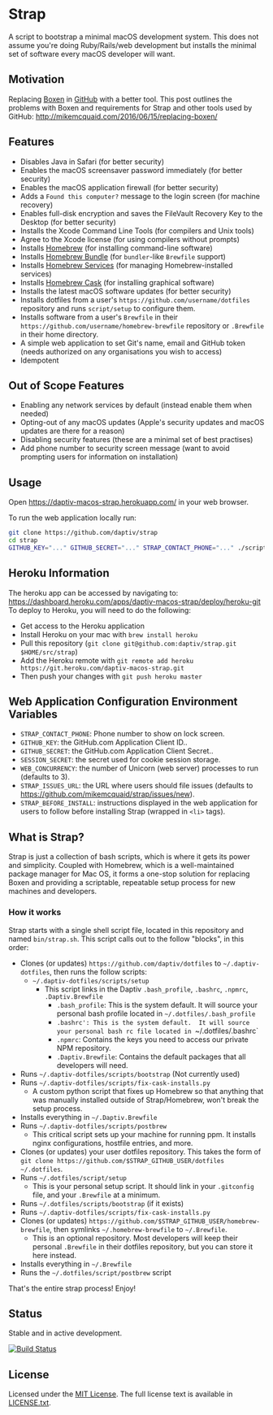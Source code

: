 # Strap
A script to bootstrap a minimal macOS development system. This does not assume you're doing Ruby/Rails/web development but installs the minimal set of software every macOS developer will want.

## Motivation
Replacing [Boxen](https://github.com/boxen/boxen/) in [GitHub](https://github.com/) with a better tool. This post outlines the problems with Boxen and requirements for Strap and other tools used by GitHub: http://mikemcquaid.com/2016/06/15/replacing-boxen/

## Features
- Disables Java in Safari (for better security)
- Enables the macOS screensaver password immediately (for better security)
- Enables the macOS application firewall (for better security)
- Adds a `Found this computer?` message to the login screen (for machine recovery)
- Enables full-disk encryption and saves the FileVault Recovery Key to the Desktop (for better security)
- Installs the Xcode Command Line Tools (for compilers and Unix tools)
- Agree to the Xcode license (for using compilers without prompts)
- Installs [Homebrew](http://brew.sh) (for installing command-line software)
- Installs [Homebrew Bundle](https://github.com/Homebrew/homebrew-bundle) (for `bundler`-like `Brewfile` support)
- Installs [Homebrew Services](https://github.com/Homebrew/homebrew-services) (for managing Homebrew-installed services)
- Installs [Homebrew Cask](https://github.com/caskroom/homebrew-cask) (for installing graphical software)
- Installs the latest macOS software updates (for better security)
- Installs dotfiles from a user's `https://github.com/username/dotfiles` repository and runs `script/setup` to configure them.
- Installs software from a user's `Brewfile` in their `https://github.com/username/homebrew-brewfile` repository or `.Brewfile` in their home directory.
- A simple web application to set Git's name, email and GitHub token (needs authorized on any organisations you wish to access)
- Idempotent

## Out of Scope Features
- Enabling any network services by default (instead enable them when needed)
- Opting-out of any macOS updates (Apple's security updates and macOS updates are there for a reason)
- Disabling security features (these are a minimal set of best practises)
- Add phone number to security screen message (want to avoid prompting users for information on installation)

## Usage
Open https://daptiv-macos-strap.herokuapp.com/ in your web browser.

To run the web application locally run:
```bash
git clone https://github.com/daptiv/strap
cd strap
GITHUB_KEY="..." GITHUB_SECRET="..." STRAP_CONTACT_PHONE="..." ./script/server
```

## Heroku Information
The heroku app can be accessed by navigating to: https://dashboard.heroku.com/apps/daptiv-macos-strap/deploy/heroku-git
To deploy to Heroku, you will need to do the following:
- Get access to the Heroku application
- Install Heroku on your mac with `brew install heroku`
- Pull this repository (`git clone git@github.com:daptiv/strap.git $HOME/src/strap`)
- Add the Heroku remote with `git remote add heroku https://git.heroku.com/daptiv-macos-strap.git`
- Then push your changes with `git push heroku master`


## Web Application Configuration Environment Variables
- `STRAP_CONTACT_PHONE`: Phone number to show on lock screen.
- `GITHUB_KEY`: the GitHub.com Application Client ID..
- `GITHUB_SECRET`: the GitHub.com Application Client Secret..
- `SESSION_SECRET`: the secret used for cookie session storage.
- `WEB_CONCURRENCY`: the number of Unicorn (web server) processes to run (defaults to 3).
- `STRAP_ISSUES_URL`: the URL where users should file issues (defaults to https://github.com/mikemcquaid/strap/issues/new).
- `STRAP_BEFORE_INSTALL`: instructions displayed in the web application for users to follow before installing Strap (wrapped in `<li>` tags).

## What is Strap?
Strap is just a collection of bash scripts, which is where it gets its power and simplicity.  Coupled with Homebrew, which is a well-maintained package manager for Mac OS, it forms a one-stop solution for replacing Boxen and providing a scriptable, repeatable setup process for new machines and developers.

### How it works
Strap starts with a single shell script file, located in this repository and named `bin/strap.sh`.  This script calls out to the follow "blocks", in this order:
- Clones (or updates) `https://github.com/daptiv/dotfiles` to `~/.daptiv-dotfiles`, then runs the follow scripts:
  - `~/.daptiv-dotfiles/scripts/setup`
    - This script links in the Daptiv `.bash_profile`, `.bashrc`, `.npmrc`, `.Daptiv.Brewfile`
      - `.bash_profile`: This is the system default.  It will source your personal bash profile located in `~/.dotfiles/.bash_profile`
      - `.bashrc': This is the system default.  It will source your personal bash rc file located in `~/.dotfiles/.bashrc`
      - `.npmrc`: Contains the keys you need to access our private NPM repository.
      - `.Daptiv.Brewfile`: Contains the default packages that all developers will need.
- Runs `~/.daptiv-dotfiles/scripts/bootstrap` (Not currently used)
- Runs `~/.daptiv-dotfiles/scripts/fix-cask-installs.py`
  - A custom python script that fixes up Homebrew so that anything that was manually installed outside of Strap/Homebrew, won't break the setup process.
- Installs everything in `~/.Daptiv.Brewfile`
- Runs `~/.daptiv-dotfiles/scripts/postbrew`
  - This critical script sets up your machine for running ppm.  It installs nginx configurations, hostfile entries, and more.
- Clones (or updates) your user dotfiles repository.  This takes the form of `git clone https://github.com/$STRAP_GITHUB_USER/dotfiles ~/.dotfiles`.
- Runs `~/.dotfiles/script/setup`
  - This is your personal setup script.  It should link in your `.gitconfig` file, and your `.Brewfile` at a minimum.
- Runs `~/.dotfiles/scripts/bootstrap` (if it exists)
- Runs `~/.daptiv-dotfiles/scripts/fix-cask-installs.py`
- Clones (or updates) `https://github.com/$STRAP_GITHUB_USER/homebrew-brewfile`, then symlinks `~/.homebrew-brewfile` to `~/.Brewfile`.
  - This is an optional repository.  Most developers will keep their personal `.Brewfile` in their dotfiles repository, but you can store it here instead.
- Installs everything in `~/.Brewfile`
- Runs the `~/.dotfiles/script/postbrew` script

That's the entire strap process!  Enjoy!


## Status
Stable and in active development.

[![Build Status](https://travis-ci.org/daptiv/strap.svg)](https://travis-ci.org/daptiv/strap)


## License
Licensed under the [MIT License](http://en.wikipedia.org/wiki/MIT_License).
The full license text is available in [LICENSE.txt](https://github.com/daptiv/strap/blob/master/LICENSE.txt).
